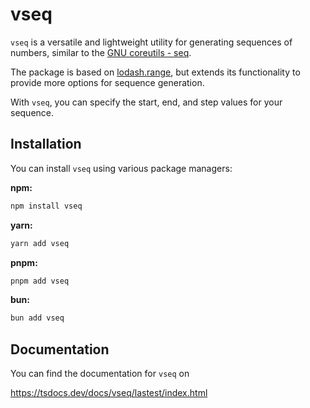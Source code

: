 # vseq

`vseq` is a versatile and lightweight utility for generating sequences of numbers, similar to the [GNU coreutils - seq](https://www.gnu.org/software/coreutils/manual/html_node/seq-invocation.html).

The package is based on [lodash.range](https://lodash.com/docs/4.17.15#range), but extends its functionality to provide more options for sequence generation.

With `vseq`, you can specify the start, end, and step values for your sequence.

## Installation

You can install `vseq` using various package managers:

**npm:**

```bash
npm install vseq
```

**yarn:**

```bash
yarn add vseq
```

**pnpm:**

```bash
pnpm add vseq
```

**bun:**

```bash
bun add vseq
```

## Documentation

You can find the documentation for `vseq` on

https://tsdocs.dev/docs/vseq/lastest/index.html

